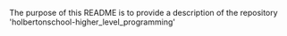 The purpose of this README is to provide a description of the repository 'holbertonschool-higher_level_programming'